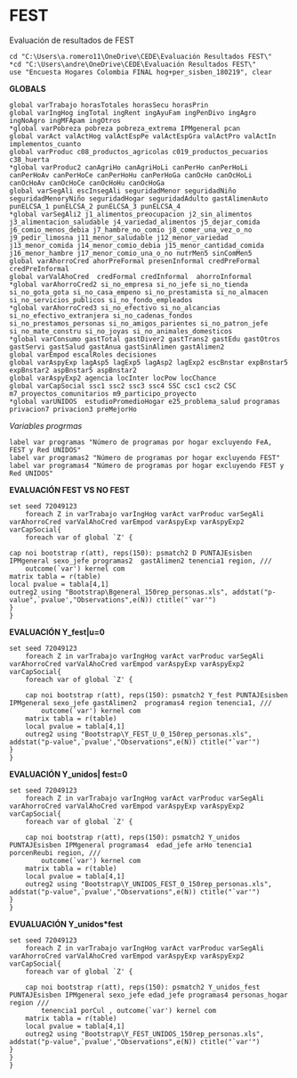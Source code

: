 # FEST
Evaluación de resultados de FEST

	cd "C:\Users\a.romero11\OneDrive\CEDE\Evaluación Resultados FEST\"
	*cd "C:\Users\andre\OneDrive\CEDE\Evaluación Resultados FEST\"
	use "Encuesta Hogares Colombia FINAL hog+per_sisben_180219", clear
	
	
**GLOBALS**

	global varTrabajo horasTotales horasSecu horasPrin 
	global varIngHog ingTotal ingRent ingAyuFam ingPenDivo ingAgro ingNoAgro ingMFApam ingOtros
	*global varPobreza pobreza pobreza_extrema IPMgeneral pcan 
	global varAct valActHog valActEspPe valActEspGra valActPro valActIn implementos_cuanto
	global varProduc c08_productos_agricolas c019_productos_pecuarios  c38_huerta
	*global varProduc2 canAgriHo canAgriHoLi canPerHo canPerHoLi canPerHoAv canPerHoCe canPerHoHu canPerHoGa canOcHo canOcHoLi canOcHoAv canOcHoCe canOcHoHu canOcHoGa 
	global varSegAli escInsegAli seguridadMenor seguridadNiño seguridadMenoryNiño seguridadHogar seguridadAdulto gastAlimenAuto punELCSA_1 punELCSA_2 punELCSA_3 punELCSA_4
	*global varSegAli2 j1_alimentos_preocupacion j2_sin_alimentos j3_alimentacion_saludable j4_variedad_alimentos j5_dejar_comida j6_comio_menos_debia j7_hambre_no_comio j8_comer_una_vez_o_no j9_pedir_limosna j11_menor_saludable j12_menor_variedad j13_menor_comida j14_menor_comio_debia j15_menor_cantidad_comida j16_menor_hambre j17_menor_comio_una_o_no nutrMen5 sinComMen5
	global varAhorroCred ahorPreFormal presenInformal credPreFormal credPreInformal
	global varValAhoCred  credFormal credInformal  ahorroInformal
	*global varAhorroCred2 si_no_empresa si_no_jefe si_no_tienda si_no_gota_gota si_no_casa_empeno si_no_prestamista si_no_almacen si_no_servicios_publicos si_no_fondo_empleados
	*global varAhorroCred3 si_no_efectivo si_no_alcancias si_no_efectivo_extranjera si_no_cadenas_fondos si_no_prestamos_personas si_no_amigos_parientes si_no_patron_jefe si_no_mate_constru si_no_joyas si_no_animales_domesticos
	*global varConsumo gastTotal gastDiver2 gastTrans2 gastEdu gastOtros gastServi gastSalud gastAnua gastSinAlimen gastAlimen2
	global varEmpod escalRoles decisiones
	global varAspyExp lagAsp5 lagExp5 lagAsp2 lagExp2 escBnstar expBnstar5 expBnstar2 aspBnstar5 aspBnstar2 
	global varAspyExp2 agencia locInter locPow locChance
	global varCapSocial ssc1 ssc2 ssc3 ssc4 SSC csc1 csc2 CSC m7_proyectos_comunitarios m9_participo_proyecto
	*global varUNIDOS  estudioPromedioHogar e25_problema_salud programas privacion7 privacion3 preMejorHo
	
*Variables progrmas*

	label var programas "Número de programas por hogar excluyendo FeA, FEST y Red UNIDOS"
	label var programas2 "Número de programas por hogar excluyendo FEST"
	label var programas4 "Número de programas por hogar excluyendo FEST y Red UNIDOS"

**EVALUACIÓN FEST VS NO FEST**

	set seed 72049123
		foreach Z in varTrabajo varIngHog varAct varProduc varSegAli varAhorroCred varValAhoCred varEmpod varAspyExp varAspyExp2 varCapSocial{
		foreach var of global `Z' {  

	cap noi bootstrap r(att), reps(150): psmatch2 D PUNTAJEsisben IPMgeneral sexo_jefe programas2  gastAlimen2 tenencia1 region, ///
		outcome(`var') kernel com
	matrix tabla = r(table)
	local pvalue = tabla[4,1]
	outreg2 using "Bootstrap\Bgeneral_150rep_personas.xls", addstat("p-value",`pvalue',"Observations",e(N)) ctitle("`var'")
	}
	}
**EVALUACIÓN Y_fest|u=0**

	set seed 72049123
		foreach Z in varTrabajo varIngHog varAct varProduc varSegAli varAhorroCred varValAhoCred varEmpod varAspyExp varAspyExp2 varCapSocial{
		foreach var of global `Z' {  

		cap noi bootstrap r(att), reps(150): psmatch2 Y_fest PUNTAJEsisben IPMgeneral sexo_jefe gastAlimen2  programas4 region tenencia1, ///
			outcome(`var') kernel com
		matrix tabla = r(table)
		local pvalue = tabla[4,1]
		outreg2 using "Bootstrap\Y_FEST_U_0_150rep_personas.xls", addstat("p-value",`pvalue',"Observations",e(N)) ctitle("`var'")
	}
	}
**EVALUACIÓN Y_unidos| fest=0**

	set seed 72049123
		foreach Z in varTrabajo varIngHog varAct varProduc varSegAli varAhorroCred varValAhoCred varEmpod varAspyExp varAspyExp2 varCapSocial{
		foreach var of global `Z' {  

		cap noi bootstrap r(att), reps(150): psmatch2 Y_unidos PUNTAJEsisben IPMgeneral programas4  edad_jefe arHo tenencia1 porcenReubi region, ///
			outcome(`var') kernel com
		matrix tabla = r(table)
		local pvalue = tabla[4,1]
		outreg2 using "Bootstrap\Y_UNIDOS_FEST_0_150rep_personas.xls", addstat("p-value",`pvalue',"Observations",e(N)) ctitle("`var'")
	}
	}
**EVUALUACIÓN Y_unidos*fest**

	set seed 72049123	
		foreach Z in varTrabajo varIngHog varAct varProduc varSegAli varAhorroCred varValAhoCred varEmpod varAspyExp varAspyExp2 varCapSocial{
		foreach var of global `Z' {  

		cap noi bootstrap r(att), reps(150): psmatch2 Y_unidos_fest PUNTAJEsisben IPMgeneral sexo_jefe edad_jefe programas4 personas_hogar region ///
			tenencia1 porCul , outcome(`var') kernel com
		matrix tabla = r(table)
		local pvalue = tabla[4,1]
		outreg2 using "Bootstrap\Y_FEST_UNIDOS_150rep_personas.xls", addstat("p-value",`pvalue',"Observations",e(N)) ctitle("`var'")
	}
	}
	}
